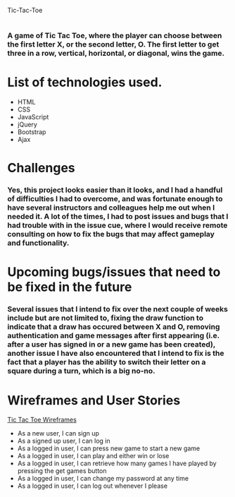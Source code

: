 Tic-Tac-Toe

#

### A game of Tic Tac Toe, where the player can choose between the first letter X, or the second letter, O. The first letter to get three in a row, vertical, horizontal, or diagonal, wins the game.

# List of technologies used.

* HTML
* CSS
* JavaScript
* jQuery
* Bootstrap
* Ajax

# Challenges

### Yes, this project looks easier than it looks, and I had a handful of difficulties I had to overcome, and was fortunate enough to have several instructors and colleagues help me out when I needed it. A lot of the times, I had to post issues and bugs that I had trouble with in the issue cue, where I would receive remote consulting on how to fix the bugs that may affect gameplay and functionality.

# Upcoming bugs/issues that need to be fixed in the future

### Several issues that I intend to fix over the next couple of weeks include but are not limited to, fixing the draw function to indicate that a draw has occured between X and O, removing authentication and game messages after first appearing (i.e. after a user has signed in or a new game has been created), another issue I have also encountered that I intend to fix is the fact that a player has the ability to switch their letter on a square during a turn, which is a big no-no.

# Wireframes and User Stories

[Tic Tac Toe Wireframes](https://i.imgur.com/XbA37PH.jpg)

* As a new user, I can sign up
* As a signed up user, I can log in
* As a logged in user, I can press new game to start a new game
* As a logged in user, I can play and either win or lose
* As a logged in user, I can retrieve how many games I have played by pressing the get games button
* As a logged in user, I can change my password at any time
* As a logged in user, I can log out whenever I please
